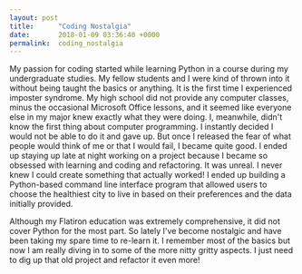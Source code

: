 ```yaml
---
layout: post
title:      "Coding Nostalgia"
date:       2018-01-09 03:36:40 +0000
permalink:  coding_nostalgia
---
```



My passion for coding started while learning Python in a course during my undergraduate studies. My fellow students and I were kind of thrown into it without being taught the basics or anything. It is the first time I experienced imposter syndrome. My high school did not provide any computer classes, minus the occasional Microsoft Office lessons, and it seemed like everyone else in my major knew exactly what they were doing. I, meanwhile, didn't know the first thing about computer programming. I instantly decided I would not be able to do it and gave up. But once I released the fear of what people would think of me or that I would fail, I became quite good. I ended up staying up late at night working on a project because I became so obsessed with learning and coding and refactoring. It was unreal. I never knew I could create something that actually worked! I ended up building a Python-based command line interface program that allowed users to choose the healthiest city to live in based on their preferences and the data initially provided.

Although my Flatiron education was extremely comprehensive, it did not cover Python for the most part. So lately I've become nostalgic and have been taking my spare time to re-learn it. I remember most of the basics but now I am really diving in to some of the more nitty gritty aspects. I just need to dig up that old project and refactor it even more!

